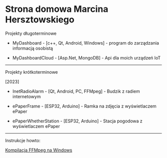 # Strona domowa Marcina Hersztowskiego

Projekty długoterminowe

- MyDashboard - [c++, Qt, Android, Windows] - program do zarządzania informacją osobistą

- MyDashboardCloud - [Asp.Net, MongoDB] - Api dla moich urządzeń IoT

---



Projekty krótkoterminowe

[2023] 

- InetRadioAlarm - [Qt, Android, PC, FFMpeg] - Budzik z radiem internetowym

- ePaperFrame - [ESP32, Arduino] - Ramka na zdjęcia z wyświetlaczem ePaper

- ePaperWhetherStation - [ESP32, Arduino] - Stacja pogodowa z wyświetlaczem ePaper

---



Instrukcje howto:

[Kompilacja FFMpeg na Windows](howto/ffmpeg_windows_compiling.md)